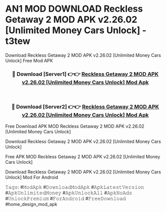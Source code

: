 # AN1 MOD DOWNLOAD Reckless Getaway 2 MOD APK v2.26.02 [Unlimited Money Cars Unlock] - t3tew
Download Reckless Getaway 2 MOD APK v2.26.02 [Unlimited Money Cars Unlock] Free Mod APK

<div align="center">
<h3>🔴 Download [Server1] 👉👉 <a href="https://apk-comot.site?title=Reckless_Getaway_2_MOD_APK_v2.26.02_[Unlimited_Money_Cars_Unlock]">Reckless Getaway 2 MOD APK v2.26.02 [Unlimited Money Cars Unlock] Mod Apk</a></h3><br>

<h3>🔴 Download [Server2] 👉👉 <a href="https://apk-comot.site?title=Reckless_Getaway_2_MOD_APK_v2.26.02_[Unlimited_Money_Cars_Unlock]">Reckless Getaway 2 MOD APK v2.26.02 [Unlimited Money Cars Unlock] Mod Apk</a></h3>
</div>


Free Download APK MOD Reckless Getaway 2 MOD APK v2.26.02 [Unlimited Money Cars Unlock]

Download Reckless Getaway 2 MOD APK v2.26.02 [Unlimited Money Cars Unlock] 

Free APK MOD Reckless Getaway 2 MOD APK v2.26.02 [Unlimited Money Cars Unlock] 

Download Reckless Getaway 2 MOD APK v2.26.02 [Unlimited Money Cars Unlock] Mod For Android

𝚃𝚊𝚐𝚜: #𝙼𝚘𝚍𝙰𝚙𝚔 #𝙳𝚘𝚠𝚗𝚕𝚘𝚊𝚍𝙼𝚘𝚍𝙰𝚙𝚔 #𝙰𝚙𝚔𝙻𝚊𝚝𝚎𝚜𝚝𝚅𝚎𝚛𝚜𝚒𝚘𝚗 #𝙰𝚙𝚔𝚄𝚗𝚕𝚒𝚖𝚒𝚝𝚎𝚍𝙼𝚘𝚗𝚎𝚢 #𝙰𝚙𝚔𝚄𝚗𝚕𝚘𝚌𝚔𝙰𝚕𝚕 #𝙰𝚙𝚔𝙽𝚘𝙰𝚍𝚜 #𝚄𝚗𝚕𝚘𝚌𝚔𝙿𝚛𝚎𝚖𝚒𝚞𝚖 #𝙵𝚘𝚛𝙰𝚗𝚍𝚛𝚘𝚒𝚍 #𝙵𝚛𝚎𝚎𝙳𝚘𝚠𝚗𝚕𝚘𝚊𝚍 #home_design_mod_apk